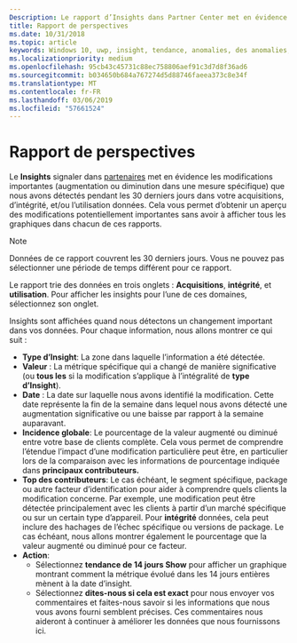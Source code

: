```yaml
---
Description: Le rapport d’Insights dans Partner Center met en évidence les modifications importantes concernant vos applications.
title: Rapport de perspectives
ms.date: 10/31/2018
ms.topic: article
keywords: Windows 10, uwp, insight, tendance, anomalies, des anomalies, les modifications de données
ms.localizationpriority: medium
ms.openlocfilehash: 95cb43c45731c88ec758806aef91c3d7d8f36ad6
ms.sourcegitcommit: b034650b684a767274d5d88746faeea373c8e34f
ms.translationtype: MT
ms.contentlocale: fr-FR
ms.lasthandoff: 03/06/2019
ms.locfileid: "57661524"
---
```

# <a name="insights-report"></a>Rapport de perspectives


Le **Insights** signaler dans [partenaires](https://partner.microsoft.com/dashboard) met en évidence les modifications importantes (augmentation ou diminution dans une mesure spécifique) que nous avons détectés pendant les 30 derniers jours dans votre acquisitions, d’intégrité, et/ou l’utilisation données. Cela vous permet d’obtenir un aperçu des modifications potentiellement importantes sans avoir à afficher tous les graphiques dans chacun de ces rapports.

> [!NOTE]
> Données de ce rapport couvrent les 30 derniers jours. Vous ne pouvez pas sélectionner une période de temps différent pour ce rapport.

Le rapport trie des données en trois onglets : **Acquisitions**, **intégrité**, et **utilisation**. Pour afficher les insights pour l’une de ces domaines, sélectionnez son onglet.

Insights sont affichées quand nous détectons un changement important dans vos données. Pour chaque information, nous allons montrer ce qui suit :
- **Type d’Insight**: La zone dans laquelle l’information a été détectée.
- **Valeur** : La métrique spécifique qui a changé de manière significative (ou **tous les** si la modification s’applique à l’intégralité de **type d’Insight**).
- **Date** : La date sur laquelle nous avons identifié la modification. Cette date représente la fin de la semaine dans lequel nous avons détecté une augmentation significative ou une baisse par rapport à la semaine auparavant.
- **Incidence globale**: Le pourcentage de la valeur augmenté ou diminué entre votre base de clients complète. Cela vous permet de comprendre l’étendue l’impact d’une modification particulière peut être, en particulier lors de la comparaison avec les informations de pourcentage indiquée dans **principaux contributeurs.**
- **Top des contributeurs**: Le cas échéant, le segment spécifique, package ou autre facteur d’identification pour aider à comprendre quels clients la modification concerne. Par exemple, une modification peut être détectée principalement avec les clients à partir d’un marché spécifique ou sur un certain type d’appareil. Pour **intégrité** données, cela peut inclure des hachages de l’échec spécifique ou versions de package. Le cas échéant, nous allons montrer également le pourcentage que la valeur augmenté ou diminué pour ce facteur.
- **Action**:
   - Sélectionnez **tendance de 14 jours Show** pour afficher un graphique montrant comment la métrique évolué dans les 14 jours entières mènent à la date d’insight.
   - Sélectionnez **dites-nous si cela est exact** pour nous envoyer vos commentaires et faites-nous savoir si les informations que nous vous avons fourni semblent précises. Ces commentaires nous aideront à continuer à améliorer les données que nous fournissons ici. 


